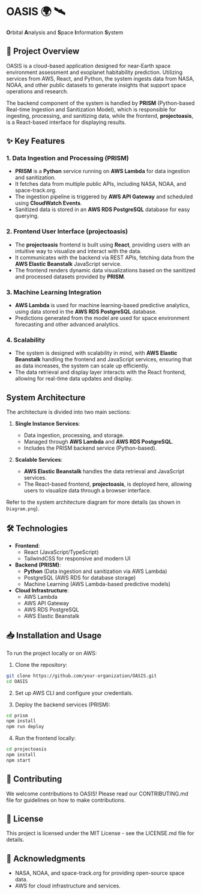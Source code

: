 # OASIS 🌍 🛰️

**O**rbital **A**nalysis and **S**pace **I**nformation **S**ystem

## 🚀 Project Overview

OASIS is a cloud-based application designed for near-Earth space environment assessment and exoplanet habitability prediction. Utilizing services from AWS, React, and Python, the system ingests data from NASA, NOAA, and other public datasets to generate insights that support space operations and research.

The backend component of the system is handled by **PRISM** (Python-based Real-time Ingestion and Sanitization Model), which is responsible for ingesting, processing, and sanitizing data, while the frontend, **projectoasis**, is a React-based interface for displaying results.

## ✨ Key Features

### 1. Data Ingestion and Processing (PRISM)

- **PRISM** is a **Python** service running on **AWS Lambda** for data ingestion and sanitization.
- It fetches data from multiple public APIs, including NASA, NOAA, and space-track.org.
- The ingestion pipeline is triggered by **AWS API Gateway** and scheduled using **CloudWatch Events**.
- Sanitized data is stored in an **AWS RDS PostgreSQL** database for easy querying.

### 2. Frontend User Interface (projectoasis)

- The **projectoasis** frontend is built using **React**, providing users with an intuitive way to visualize and interact with the data.
- It communicates with the backend via REST APIs, fetching data from the **AWS Elastic Beanstalk** JavaScript service.
- The frontend renders dynamic data visualizations based on the sanitized and processed datasets provided by **PRISM**.

### 3. Machine Learning Integration

- **AWS Lambda** is used for machine learning-based predictive analytics, using data stored in the **AWS RDS PostgreSQL** database.
- Predictions generated from the model are used for space environment forecasting and other advanced analytics.

### 4. Scalability

- The system is designed with scalability in mind, with **AWS Elastic Beanstalk** handling the frontend and JavaScript services, ensuring that as data increases, the system can scale up efficiently.
- The data retrieval and display layer interacts with the React frontend, allowing for real-time data updates and display.

## System Architecture

The architecture is divided into two main sections:

1. **Single Instance Services**:
   - Data ingestion, processing, and storage.
   - Managed through **AWS Lambda** and **AWS RDS PostgreSQL**.
   - Includes the PRISM backend service (Python-based).

2. **Scalable Services**:
   - **AWS Elastic Beanstalk** handles the data retrieval and JavaScript services.
   - The React-based frontend, **projectoasis**, is deployed here, allowing users to visualize data through a browser interface.

Refer to the system architecture diagram for more details (as shown in `Diagram.png`).

## 🛠️ Technologies

- **Frontend**:
  - React (JavaScript/TypeScript)
  - TailwindCSS for responsive and modern UI
- **Backend (PRISM)**:
  - **Python** (Data ingestion and sanitization via AWS Lambda)
  - PostgreSQL (AWS RDS for database storage)
  - Machine Learning (AWS Lambda-based predictive models)
- **Cloud Infrastructure**:
  - AWS Lambda
  - AWS API Gateway
  - AWS RDS PostgreSQL
  - AWS Elastic Beanstalk

## 📥 Installation and Usage

To run the project locally or on AWS:

1. Clone the repository:

```bash
git clone https://github.com/your-organization/OASIS.git
cd OASIS
```

2. Set up AWS CLI and configure your credentials.

3. Deploy the backend services (PRISM):

```bash
cd prism
npm install
npm run deploy
```

4. Run the frontend locally:

```bash
cd projectoasis
npm install
npm start
```

## 🤝 Contributing

We welcome contributions to OASIS! Please read our CONTRIBUTING.md file for guidelines on how to make contributions.

## 📄 License

This project is licensed under the MIT License - see the LICENSE.md file for details.

## 🙏 Acknowledgments

- NASA, NOAA, and space-track.org for providing open-source space data.
- AWS for cloud infrastructure and services.